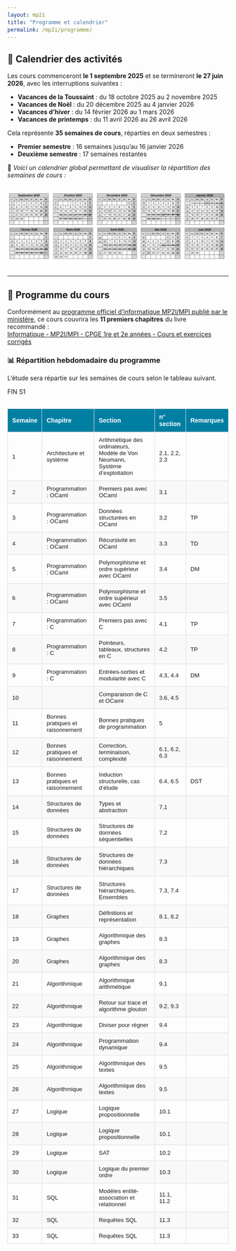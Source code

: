 ```yaml
---
layout: mp2i
title: "Programme et calendrier"
permalink: /mp2i/programme/
---
```


## 📅 Calendrier des activités

Les cours commenceront **le 1 septembre 2025** et se termineront **le 27 juin 2026**, avec les interruptions suivantes :

- **Vacances de la Toussaint** : du 18 octobre 2025 au 2 novembre 2025  
- **Vacances de Noël** : du 20 décembre 2025 au 4 janvier 2026  
- **Vacances d’hiver** : du 14 février 2026 au 1 mars 2026  
- **Vacances de printemps** : du 11 avril 2026 au 26 avril 2026  

Cela représente **35 semaines de cours**, réparties en deux semestres :  
- **Premier semestre** : 16 semaines jusqu’au 16 janvier 2026  
- **Deuxième semestre** : 17 semaines restantes

📌 *Voici un calendrier global permettant de visualiser la répartition des semaines de cours :*

<img src="/images/calendrier-mp2i.png" alt="Calendrier" width="900px" style="display: block; margin: 30px auto;" />

---

## 📘 Programme du cours

Conformément au [programme officiel d’informatique MP2I/MPI publié par le ministère](https://www.cpgelachenal.fr/documents/Programme%20informatique%20MP2I-MPI.pdf), ce cours couvrira les **11 premiers chapitres** du livre recommandé :  
[Informatique - MP2I/MPI - CPGE 1re et 2e années - Cours et exercices corrigés](https://www.editions-ellipses.fr/accueil/14407-informatique-mpi2-mpi-cpge-1re-et-2e-annees-cours-et-exercices-corriges-9782340070349.html)


### 📊 Répartition hebdomadaire du programme

L’étude sera répartie sur les semaines de cours selon le tableau suivant.
<!-- Questo è un commento in Markdown: non sarà visibile su GitHub  <iframe src="https://docs.google.com/spreadsheets/d/1bLaYKiwjtkOId92elSMJjm0HFgUuNslEN8jcu967iCA/edit?gid=0#gid=0 widget=true&amp;headers=false" width="800px" height="400px" style="border: 1px solid #ccc; margin: 20px auto; display: block;"> </iframe> -->



<style>
  .programme-table {
    width: 100%;
    border-collapse: collapse;
    font-family: Arial, sans-serif;
    font-size: 0.95em;
    margin-top: 30px;
    text-align: left;
  }

  .programme-table th, .programme-table td {
    padding: 10px;
    border: 1px solid #ddd;
  }

  .programme-table th {
    background-color: #007fa3;
    color: white;
    font-size: 1.05em;
  }

  .programme-table tr:nth-child(even) {
    background-color: #f9f9f9;
  }

  .programme-table tr:hover {
    background-color: #f1f1f1;
  }

  .programme-table td.dm-cell {
    text-align: center;
    font-size: 1.2em;
  }

  .programme-table td.fin-cell {
    color: red;
    font-weight: bold;
    text-align: center;
  }
</style>

<table class="programme-table">
  <thead>
    <tr>
      <th>Semaine</th>
      <th>Chapitre</th>
      <th>Section</th>
      <th>n° section</th>
      <th>Remarques</th>
    </tr>
  </thead>
  <tbody>
    <tr><td>1</td><td>Architecture et système</td><td>Arithmétique des ordinateurs, Modèle de Von Neumann, Système d’exploitation </td><td>2.1, 2.2, 2.3 </td><td></td></tr>
    <tr><td>2</td><td>Programmation : OCaml</td><td>Premiers pas avec OCaml</td><td>3.1</td><td></td></tr>
    <tr><td>3</td><td>Programmation : OCaml</td><td>Données structurées en OCaml</td><td>3.2</td><td>TP</td></tr>
    <tr><td>4</td><td>Programmation : OCaml</td><td>Récursivité en OCaml</td><td>3.3</td><td>TD</td></tr>
    <tr><td>5</td><td>Programmation : OCaml</td><td>Polymorphisme et ordre supérieur avec OCaml</td><td>3.4</td><td>DM</td></tr>
    <tr><td>6</td><td>Programmation : OCaml</td><td>Polymorphisme et ordre supérieur avec OCaml</td><td>3.5</td><td></td></tr>
    <tr><td>7</td><td>Programmation : C</td><td>Premiers pas avec C</td><td>4.1</td><td>TP</td></tr>
    <tr><td>8</td><td>Programmation : C</td><td>Pointeurs, tableaux, structures en C</td><td>4.2</td><td>TP</td></tr>
    <tr><td>9</td><td>Programmation : C</td><td>Entrées-sorties et modularité avec C</td><td>4.3, 4.4</td><td>DM</td></tr>
    <tr><td>10</td><td></td><td>Comparaison de C et OCaml</td><td>3.6, 4.5</td><td></td></tr>
    <tr><td>11</td><td>Bonnes pratiques et raisonnement</td><td>Bonnes pratiques de programmation</td><td>5</td><td></td></tr>
    <tr><td>12</td><td>Bonnes pratiques et raisonnement</td><td>Correction, terminaison, complexité</td><td>6.1, 6.2, 6.3</td><td></td></tr>
    <tr><td>13</td><td>Bonnes pratiques et raisonnement</td><td>Induction structurelle, cas d’étude</td><td>6.4, 6.5</td><td>DST</td></tr>
    <tr><td>14</td><td>Structures de données</td><td>Types et abstraction</td><td>7.1</td><td></td></tr>
    <tr><td>15</td><td>Structures de données</td><td>Structures de données séquentielles</td><td>7.2</td><td></td></tr>
    <tr><td>16</td><td>Structures de données</td><td>Structures de données hiérarchiques</td><td>7.3</td><td></td>FIN S1</tr>
    <tr><td>17</td><td>Structures de données</td><td>Structures hiérarchiques, Ensembles</td><td>7.3, 7.4</td><td></td></tr>
    <tr><td>18</td><td>Graphes</td><td>Définitions et représentation</td><td>8.1, 8.2</td><td></td></tr>
    <tr><td>19</td><td>Graphes</td><td>Algorithmique des graphes</td><td>8.3</td><td></td></tr>
    <tr><td>20</td><td>Graphes</td><td>Algorithmique des graphes</td><td>8.3</td><td></td></tr>
    <tr><td>21</td><td>Algorithmique</td><td>Algorithmique arithmétique</td><td>9.1</td><td></td></tr>
    <tr><td>22</td><td>Algorithmique</td><td>Retour sur trace et algorithme glouton</td><td>9.2, 9.3</td><td></td></tr>
    <tr><td>23</td><td>Algorithmique</td><td>Diviser pour régner</td><td>9.4</td><td></td></tr>
    <tr><td>24</td><td>Algorithmique</td><td>Programmation dynamique</td><td>9.4</td><td></td></tr>
    <tr><td>25</td><td>Algorithmique</td><td>Algorithmique des textes</td><td>9.5</td><td></td></tr>
    <tr><td>26</td><td>Algorithmique</td><td>Algorithmique des textes</td><td>9.5</td><td></td></tr>
    <tr><td>27</td><td>Logique</td><td>Logique propositionnelle</td><td>10.1</td><td></td></tr>
    <tr><td>28</td><td>Logique</td><td>Logique propositionnelle</td><td>10.1</td><td></td></tr>
    <tr><td>29</td><td>Logique</td><td>SAT</td><td>10.2</td><td></td></tr>
    <tr><td>30</td><td>Logique</td><td>Logique du premier ordre</td><td>10.3</td><td></td></tr>
    <tr><td>31</td><td>SQL</td><td>Modèles entité-association et relationnel</td><td>11.1, 11.2</td><td></td></tr>
    <tr><td>32</td><td>SQL</td><td>Requêtes SQL</td><td>11.3</td><td></td></tr>
    <tr><td>33</td><td>SQL</td><td>Requêtes SQL</td><td>11.3</td><td></td></tr>
  </tbody>
</table>



